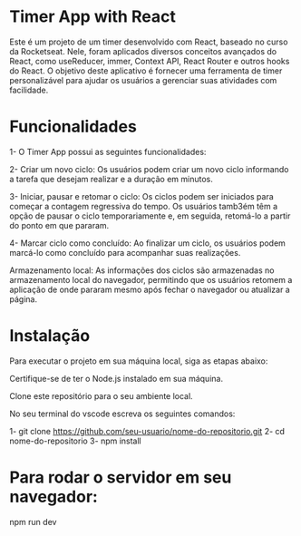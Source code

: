 # Timer App with React

Este é um projeto de um timer desenvolvido com React, baseado no curso da Rocketseat. Nele, foram aplicados diversos conceitos avançados do React, como useReducer, immer, Context API, React Router e outros hooks do React. O objetivo deste aplicativo é fornecer uma ferramenta de timer personalizável para ajudar os usuários a gerenciar suas atividades com facilidade.

# Funcionalidades

1- O Timer App possui as seguintes funcionalidades:

2- Criar um novo ciclo: Os usuários podem criar um novo ciclo informando a tarefa que desejam realizar e a duração em minutos.

3- Iniciar, pausar e retomar o ciclo: Os ciclos podem ser iniciados para começar a contagem regressiva do tempo. Os usuários tamb3ém têm a opção de pausar o ciclo temporariamente e, em seguida, retomá-lo a partir do ponto em que pararam.

4- Marcar ciclo como concluído: Ao finalizar um ciclo, os usuários podem marcá-lo como concluído para acompanhar suas realizações.

Armazenamento local: As informações dos ciclos são armazenadas no armazenamento local do navegador, permitindo que os usuários retomem a aplicação de onde pararam mesmo após fechar o navegador ou atualizar a página.

# Instalação

Para executar o projeto em sua máquina local, siga as etapas abaixo:

Certifique-se de ter o Node.js instalado em sua máquina.

Clone este repositório para o seu ambiente local.

No seu terminal do vscode escreva os seguintes comandos:

1- git clone https://github.com/seu-usuario/nome-do-repositorio.git
2- cd nome-do-repositorio
3- npm install

# Para rodar o servidor em seu navegador:

npm run dev
